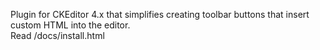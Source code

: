 Plugin for CKEditor 4.x that simplifies creating toolbar buttons that insert custom HTML into the editor.  
Read /docs/install.html
